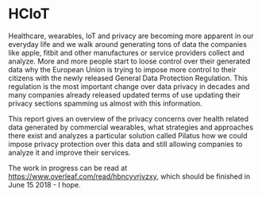 # HCIoT
Healthcare, wearables, IoT and privacy are becoming more apparent in our everyday life and we walk around generating tons of data the companies like apple, fitbit and other manufactures or service providers collect and analyze. More and more people start to loose control over their generated data why the European Union is trying to impose more control to their citizens with the newly released General Data Protection Regulation. This regulation is the most important change over data privacy in decades and many companies already released updated terms of use updating their privacy sections spamming us almost with this information.

This report gives an overview of the privacy concerns over health related data generated by commercial wearables, what strategies and approaches there exist and analyzes a particular solution called Pilatus how we could impose privacy protection over this data and still allowing companies to analyze it and improve their services.

The work in progress can be read at https://www.overleaf.com/read/hbncyvrjvzxy, which should be finished in June 15 2018 - I hope.


